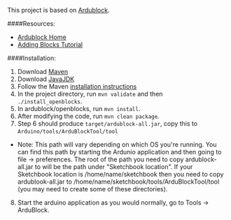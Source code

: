 This project is based on [Ardublock](https://github.com/taweili/ardublock).

####Resources:
*   [Ardublock Home](http://blog.ardublock.com/)
*   [Adding Blocks Tutorial](http://www.hack-e-bot.com/how-to-create-a-new-ardublock/)

####Installation:
1. Download [Maven](http://maven.apache.org/download.cgi)
2. Download [JavaJDK](http://www.oracle.com/technetwork/java/index.html)
3. Follow the Maven [installation instructions](http://maven.apache.org/download.cgi)
4. In the project directory, run `mvn validate` and then `./install_openblocks`.
5. In ardublock/openblocks, run `mvn install`.
6. After modifying the code, run `mvn clean package`.
7. Step 6 should produce `target/ardublock-all.jar`, copy this to `Arduino/tools/ArduBlockTool/tool`
  * Note: This path will vary depending on which OS you're running. You can find this path by starting the Ardunio application and then going to file -> preferences. The root of the path you need to copy ardublock-all.jar to will be the path under "Sketchbook location". If your Sketchbook location is /home/name/sketchbook then you need to copy ardublook-all.jar to /home/name/sketchbook/tools/ArduBlockTool/tool (you may need to create some of these directories).
8. Start the arduino application as you would normally, go to Tools -> ArduBlock.
